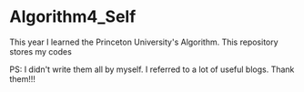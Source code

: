 # Algorithm4_Self
This year I learned the Princeton University's Algorithm. This repository stores my codes

PS: I didn't write them all by myself. I referred to a lot of useful blogs. Thank them!!!
